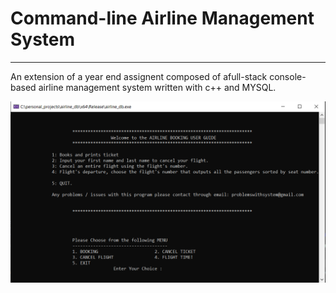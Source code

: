 # Command-line Airline Management System
---

An extension of a year end assignent composed of afull-stack console-based airline management system written with c++ and MYSQL.
<br>
<p align="center">
  <img src="flight_img.PNG" />
</p>
